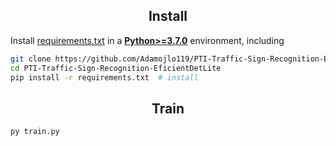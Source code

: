 ## <div align="center">Install</div>


Install [requirements.txt](https://github.com/ultralytics/yolov5/blob/master/requirements.txt) in a
[**Python>=3.7.0**](https://www.python.org/) environment, including

```bash
git clone https://github.com/Adamojlo119/PTI-Traffic-Sign-Recognition-EficientDetLite.git  # clone
cd PTI-Traffic-Sign-Recognition-EficientDetLite
pip install -r requirements.txt  # install
```

## <div align="center">Train</div>

```bash
py train.py
```
